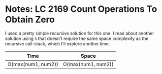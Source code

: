 # Notes: LC 2169 Count Operations To Obtain Zero

I used a pretty simple recursive solution for this one. I read about another
solution using `%` that doesn't require the same space complexity as the
recursive call-stack, which I'll explore another time.

| Time               | Space              |
| ------------------ | ------------------ |
| O(max(num1, num2)) | O(max(num1, num2)) |
